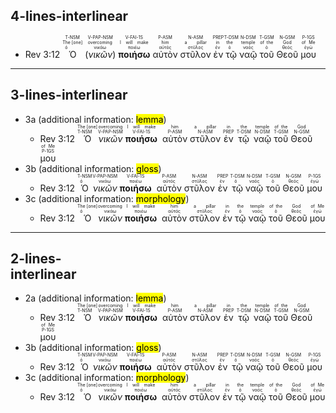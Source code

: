 ## 4-lines-interlinear
- Rev 3:12 <RUBY><ruby><ruby>Ὁ<rt>ὁ</rt></ruby><rt>The [one]</rt></ruby><rt>T-NSM</rt></RUBY> (<RUBY><ruby><ruby><em>νικῶν</em><rt>νικάω</rt></ruby><rt>overcoming</rt></ruby><rt>V-PAP-NSM</rt></RUBY>) <RUBY><ruby><ruby><strong>ποιήσω</strong><rt>ποιέω</rt></ruby><rt>I will make</rt></ruby><rt>V-FAI-1S</rt></RUBY>  <RUBY><ruby><ruby>αὐτὸν<rt>αὐτός</rt></ruby><rt>him</rt></ruby><rt>P-ASM</rt></RUBY> <RUBY><ruby><ruby>στῦλον<rt>στῦλος</rt></ruby><rt>a pillar</rt></ruby><rt>N-ASM</rt></RUBY> <RUBY><ruby><ruby>ἐν<rt>ἐν</rt></ruby><rt>in</rt></ruby><rt>PREP</rt></RUBY> <RUBY><ruby><ruby>τῷ<rt>ὁ</rt></ruby><rt>the</rt></ruby><rt>T-DSM</rt></RUBY> <RUBY><ruby><ruby>ναῷ<rt>ναός</rt></ruby><rt>temple</rt></ruby><rt>N-DSM</rt></RUBY> <RUBY><ruby><ruby>τοῦ<rt>ὁ</rt></ruby><rt>of the</rt></ruby><rt>T-GSM</rt></RUBY> <RUBY><ruby><ruby>Θεοῦ<rt>θεός</rt></ruby><rt>God</rt></ruby><rt>N-GSM</rt></RUBY> <RUBY><ruby><ruby>μου<rt>ἐγώ</rt></ruby><rt>of Me</rt></ruby><rt>P-1GS</rt></RUBY>

---
## 3-lines-interlinear

- 3a (additional information: <mark class='red'>lemma</mark>)
	- Rev 3:12 <span title="ὁ"><RUBY><ruby><ruby>Ὁ<rt>T-NSM</rt></ruby><rt>The [one]</rt></ruby></span> <span title="νικάω"><RUBY><ruby><ruby><em>νικῶν</em><rt>V-PAP-NSM</rt></ruby><rt>overcoming</rt></ruby></span> <span title="ποιέω"><RUBY><ruby><ruby><strong>ποιήσω</strong><rt>V-FAI-1S</rt></ruby><rt>I will make</rt></ruby></span>  <span title="αὐτός"><RUBY><ruby><ruby>αὐτὸν<rt>P-ASM</rt></ruby><rt>him</rt></ruby></span> <span title="στῦλος"><RUBY><ruby><ruby>στῦλον<rt>N-ASM</rt></ruby><rt>a pillar</rt></ruby></span> <span title="ἐν"><RUBY><ruby><ruby>ἐν<rt>PREP</rt></ruby><rt>in</rt></ruby></span> <span title="ὁ"><RUBY><ruby><ruby>τῷ<rt>T-DSM</rt></ruby><rt>the</rt></ruby></span> <span title="ναός"><RUBY><ruby><ruby>ναῷ<rt>N-DSM</rt></ruby><rt>temple</rt></ruby></span> <span title="ὁ"><RUBY><ruby><ruby>τοῦ<rt>T-GSM</rt></ruby><rt>of the</rt></ruby></span> <span title="θεός"><RUBY><ruby><ruby>Θεοῦ<rt>N-GSM</rt></ruby><rt>God</rt></ruby></span> <span title="ἐγώ"><RUBY><ruby><ruby>μου<rt>P-1GS</rt></ruby><rt>of Me</rt></ruby></span>
- 3b (additional information: <mark class='red'>gloss</mark>)
	- Rev 3:12 <span title="The [one]"><RUBY><ruby><ruby>Ὁ<rt>ὁ</rt></ruby><rt>T-NSM</rt></ruby></span> <span title="overcoming"><RUBY><ruby><ruby><em>νικῶν</em><rt>νικάω</rt></ruby><rt>V-PAP-NSM</rt></ruby></span> <span title="I will make"><RUBY><ruby><ruby><strong>ποιήσω</strong><rt>ποιέω</rt></ruby><rt>V-FAI-1S</rt></ruby></span>  <span title="him"><RUBY><ruby><ruby>αὐτὸν<rt>αὐτός</rt></ruby><rt>P-ASM</rt></ruby></span> <span title="a pillar"><RUBY><ruby><ruby>στῦλον<rt>στῦλος</rt></ruby><rt>N-ASM</rt></ruby></span> <span title="in"><RUBY><ruby><ruby>ἐν<rt>ἐν</rt></ruby><rt>PREP</rt></ruby></span> <span title="the"><RUBY><ruby><ruby>τῷ<rt>ὁ</rt></ruby><rt>T-DSM</rt></ruby></span> <span title="temple"><RUBY><ruby><ruby>ναῷ<rt>ναός</rt></ruby><rt>N-DSM</rt></ruby></span> <span title="of the"><RUBY><ruby><ruby>τοῦ<rt>ὁ</rt></ruby><rt>T-GSM</rt></ruby></span> <span title="God"><RUBY><ruby><ruby>Θεοῦ<rt>θεός</rt></ruby><rt>N-GSM</rt></ruby></span> <span title="of Me"><RUBY><ruby><ruby>μου<rt>ἐγώ</rt></ruby><rt>P-1GS</rt></ruby></span>
- 3c (additional information: <mark class='red'>morphology</mark>)
	- Rev 3:12 <span title="T-NSM" href="#"><RUBY><ruby><ruby>Ὁ<rt>ὁ</rt></ruby><rt>The [one]</rt></ruby></span> <span title="V-PAP-NSM" href="#"><RUBY><ruby><ruby><em>νικῶν</em><rt>νικάω</rt></ruby><rt>overcoming</rt></ruby></span> <span title="V-FAI-1S" href="#"><RUBY><ruby><ruby><strong>ποιήσω</strong><rt>ποιέω</rt></ruby><rt>I will make</rt></ruby></span>  <span title="P-ASM" href="#"><RUBY><ruby><ruby>αὐτὸν<rt>αὐτός</rt></ruby><rt>him</rt></ruby></span> <span title="N-ASM" href="#"><RUBY><ruby><ruby>στῦλον<rt>στῦλος</rt></ruby><rt>a pillar</rt></ruby></span> <span title="PREP" href="#"><RUBY><ruby><ruby>ἐν<rt>ἐν</rt></ruby><rt>in</rt></ruby></span> <span title="T-DSM" href="#"><RUBY><ruby><ruby>τῷ<rt>ὁ</rt></ruby><rt>the</rt></ruby></span> <span title="N-DSM" href="#"><RUBY><ruby><ruby>ναῷ<rt>ναός</rt></ruby><rt>temple</rt></ruby></span> <span title="T-GSM" href="#"><RUBY><ruby><ruby>τοῦ<rt>ὁ</rt></ruby><rt>of the</rt></ruby></span> <span title="N-GSM" href="#"><RUBY><ruby><ruby>Θεοῦ<rt>θεός</rt></ruby><rt>God</rt></ruby></span> <span title="P-1GS" href="#"><RUBY><ruby><ruby>μου<rt>ἐγώ</rt></ruby><rt>of Me</rt></ruby></span>

---
## 2-lines-<br>interlinear


- 2a (additional information: <mark class='red'>lemma</mark>)
	- Rev 3:12 <span title="ὁ"><RUBY><ruby><ruby>Ὁ<rt>T-NSM</rt></ruby><rt>The [one]</rt></ruby></span> <span title="νικάω"><RUBY><ruby><ruby><em>νικῶν</em><rt>V-PAP-NSM</rt></ruby><rt>overcoming</rt></ruby></span> <span title="ποιέω"><RUBY><ruby><ruby><strong>ποιήσω</strong><rt>V-FAI-1S</rt></ruby><rt>I will make</rt></ruby></span>  <span title="αὐτός"><RUBY><ruby><ruby>αὐτὸν<rt>P-ASM</rt></ruby><rt>him</rt></ruby></span> <span title="στῦλος"><RUBY><ruby><ruby>στῦλον<rt>N-ASM</rt></ruby><rt>a pillar</rt></ruby></span> <span title="ἐν"><RUBY><ruby><ruby>ἐν<rt>PREP</rt></ruby><rt>in</rt></ruby></span> <span title="ὁ"><RUBY><ruby><ruby>τῷ<rt>T-DSM</rt></ruby><rt>the</rt></ruby></span> <span title="ναός"><RUBY><ruby><ruby>ναῷ<rt>N-DSM</rt></ruby><rt>temple</rt></ruby></span> <span title="ὁ"><RUBY><ruby><ruby>τοῦ<rt>T-GSM</rt></ruby><rt>of the</rt></ruby></span> <span title="θεός"><RUBY><ruby><ruby>Θεοῦ<rt>N-GSM</rt></ruby><rt>God</rt></ruby></span> <span title="ἐγώ"><RUBY><ruby><ruby>μου<rt>P-1GS</rt></ruby><rt>of Me</rt></ruby></span>
- 3b (additional information: <mark class='red'>gloss</mark>)
	- Rev 3:12 <span title="The [one] | aa"><RUBY><ruby><ruby>Ὁ<rt>ὁ</rt></ruby><rt>T-NSM</rt></ruby></span> <span title="overcoming"><RUBY><ruby><ruby><em>νικῶν</em><rt>νικάω</rt></ruby><rt>V-PAP-NSM</rt></ruby></span> <span title="I will make"><RUBY><ruby><ruby><strong>ποιήσω</strong><rt>ποιέω</rt></ruby><rt>V-FAI-1S</rt></ruby></span>  <span title="him"><RUBY><ruby><ruby>αὐτὸν<rt>αὐτός</rt></ruby><rt>P-ASM</rt></ruby></span> <span title="a pillar"><RUBY><ruby><ruby>στῦλον<rt>στῦλος</rt></ruby><rt>N-ASM</rt></ruby></span> <span title="in"><RUBY><ruby><ruby>ἐν<rt>ἐν</rt></ruby><rt>PREP</rt></ruby></span> <span title="the"><RUBY><ruby><ruby>τῷ<rt>ὁ</rt></ruby><rt>T-DSM</rt></ruby></span> <span title="temple"><RUBY><ruby><ruby>ναῷ<rt>ναός</rt></ruby><rt>N-DSM</rt></ruby></span> <span title="of the"><RUBY><ruby><ruby>τοῦ<rt>ὁ</rt></ruby><rt>T-GSM</rt></ruby></span> <span title="God"><RUBY><ruby><ruby>Θεοῦ<rt>θεός</rt></ruby><rt>N-GSM</rt></ruby></span> <span title="of Me"><RUBY><ruby><ruby>μου<rt>ἐγώ</rt></ruby><rt>P-1GS</rt></ruby></span>
- 3c (additional information: <mark class='red'>morphology</mark>)
	- Rev 3:12 <span title="T-NSM" href="#"><RUBY><ruby><ruby>Ὁ<rt>ὁ</rt></ruby><rt>The [one]</rt></ruby></span> <span title="V-PAP-NSM" href="#"><RUBY><ruby><ruby><em>νικῶν</em><rt>νικάω</rt></ruby><rt>overcoming</rt></ruby></span> <span title="V-FAI-1S" href="#"><RUBY><ruby><ruby><strong>ποιήσω</strong><rt>ποιέω</rt></ruby><rt>I will make</rt></ruby></span>  <span title="P-ASM" href="#"><RUBY><ruby><ruby>αὐτὸν<rt>αὐτός</rt></ruby><rt>him</rt></ruby></span> <span title="N-ASM" href="#"><RUBY><ruby><ruby>στῦλον<rt>στῦλος</rt></ruby><rt>a pillar</rt></ruby></span> <span title="PREP" href="#"><RUBY><ruby><ruby>ἐν<rt>ἐν</rt></ruby><rt>in</rt></ruby></span> <span title="T-DSM" href="#"><RUBY><ruby><ruby>τῷ<rt>ὁ</rt></ruby><rt>the</rt></ruby></span> <span title="N-DSM" href="#"><RUBY><ruby><ruby>ναῷ<rt>ναός</rt></ruby><rt>temple</rt></ruby></span> <span title="T-GSM" href="#"><RUBY><ruby><ruby>τοῦ<rt>ὁ</rt></ruby><rt>of the</rt></ruby></span> <span title="N-GSM" href="#"><RUBY><ruby><ruby>Θεοῦ<rt>θεός</rt></ruby><rt>God</rt></ruby></span> <span title="P-1GS" href="#"><RUBY><ruby><ruby>μου<rt>ἐγώ</rt></ruby><rt>of Me</rt></ruby></span>